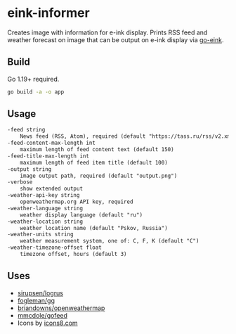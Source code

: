 # eink-informer

Creates image with information for e-ink display.
Prints RSS feed and weather forecast on image that can be output on e-ink display via [go-eink](https://github.com/n-at/go-eink). 

## Build

Go 1.19+ required.

```bash
go build -a -o app
```

## Usage

```txt
-feed string
    News feed (RSS, Atom), required (default "https://tass.ru/rss/v2.xml")
-feed-content-max-length int
    maximum length of feed content text (default 150)
-feed-title-max-length int
    maximum length of feed item title (default 100)
-output string
    image output path, required (default "output.png")
-verbose
    show extended output
-weather-api-key string
    openweathermap.org API key, required
-weather-language string
    weather display language (default "ru")
-weather-location string
    weather location name (default "Pskov, Russia")
-weather-units string
    weather measurement system, one of: C, F, K (default "C")
-weather-timezone-offset float
    timezone offset, hours (default 3)
```

## Uses

* [sirupsen/logrus](https://github.com/sirupsen/logrus)
* [fogleman/gg](https://github.com/fogleman/gg)
* [briandowns/openweathermap](https://github.com/briandowns/openweathermap)
* [mmcdole/gofeed](https://github.com/mmcdole/gofeed)
* Icons by [icons8.com](https://icons8.com)
